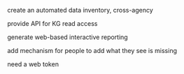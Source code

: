 create an automated data inventory, cross-agency

provide API for KG read access

generate web-based interactive reporting

add mechanism for people to add what they see is missing

need a web token




